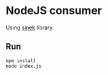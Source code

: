 # NodeJS consumer

Using [sinek](https://github.com/nodefluent/node-sinek) library.

## Run

```
npm install
node index.js
```
